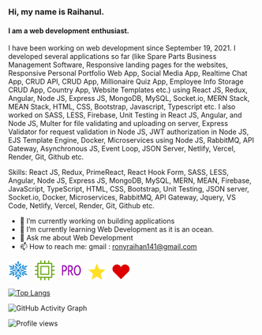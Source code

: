 ### Hi, my name is Raihanul.
#### I am a web development enthusiast.
I have been working on web development since September 19, 2021. I developed several applications so far (like Spare Parts Business Management Software, Responsive landing pages for the websites, Responsive Personal Portfolio Web App, Social Media App, Realtime Chat App, CRUD API, CRUD App, Millionaire Quiz App, Employee Info Storage CRUD App, Country App, Website Templates etc.) using React JS, Redux, Angular, Node JS, Express JS, MongoDB, MySQL, Socket.io, MERN Stack, MEAN Stack, HTML, CSS, Bootstrap, Javascript, Typescript etc. I also worked on SASS, LESS, Firebase, Unit Testing in React JS, Angular, and Node JS, Multer for file validating and uploading on server, Express Validator for request validation in Node JS, JWT authorization in Node JS, EJS Template Engine, Docker, Microservices using Node JS, RabbitMQ, API Gateway, Asynchronous JS, Event Loop, JSON Server, Netlify, Vercel, Render, Git, Github etc.


Skills: React JS, Redux, PrimeReact, React Hook Form, SASS, LESS, Angular, Node JS, Express JS, MongoDB, MySQL, MERN, MEAN, Firebase, JavaScript, TypeScript, HTML, CSS, Bootstrap, Unit Testing, JSON server, Socket.io, Docker, Microservices, RabbitMQ, API Gateway, Jquery, VS Code, Netlify, Vercel, Render, Git, Github etc.

- 🔭 I’m currently working on building applications 
- 🌱 I’m currently learning Web Development as it is an ocean. 
- 💬 Ask me about Web Development 
- 📫 How to reach me: gmail : ronyraihan141@gmail.com 

<a href='https://archiveprogram.github.com/'><img src='https://raw.githubusercontent.com/acervenky/animated-github-badges/master/assets/acbadge.gif' width='40' height='40'></a> <a href='https://docs.github.com/en/developers'><img src='https://raw.githubusercontent.com/acervenky/animated-github-badges/master/assets/devbadge.gif' width='40' height='40'></a> <a href='https://github.com/pricing'><img src='https://raw.githubusercontent.com/acervenky/animated-github-badges/master/assets/pro.gif' width='40' height='40'></a> <a href='https://stars.github.com/'><img src='https://raw.githubusercontent.com/acervenky/animated-github-badges/master/assets/starbadge.gif' width='35' height='35'></a> <a href='https://docs.github.com/en/github/supporting-the-open-source-community-with-github-sponsors'><img src='https://raw.githubusercontent.com/acervenky/animated-github-badges/master/assets/sponsorbadge.gif' width='35' height='35'></a> 

[![Top Langs](https://github-readme-stats.vercel.app/api/top-langs/?username=RRaihan123)](https://github.com/anuraghazra/github-readme-stats)

![GitHub Activity Graph](https://activity-graph.herokuapp.com/graph?username=RRaihan123)  

![Profile views](https://gpvc.arturio.dev/RRaihan123)  
